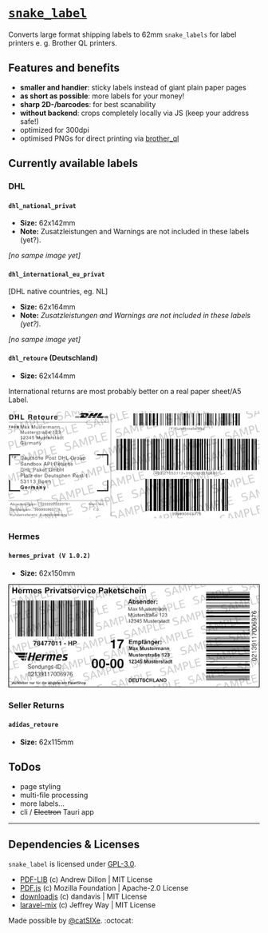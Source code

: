 # [`snake_label`](https://snake-label.de)
Converts large format shipping labels to 62mm `snake_labels` for label printers e. g. Brother QL printers.

## Features and benefits
- **smaller and handier**: sticky labels instead of giant plain paper pages
- **as short as possible**: more labels for your money!
- **sharp 2D-/barcodes**: for best scanability
- **without backend**: crops completely locally via JS (keep your address safe!)
- optimized for 300dpi
- optimised PNGs for direct printing via [brother_ql](https://github.com/pklaus/brother_ql)


Currently available labels
---------------------------

### DHL

#### `dhl_national_privat`
- **Size:** 62x142mm
- **Note:** Zusatzleistungen and Warnings are not included in these labels (yet?).

_[no sampe image yet]_
<!-- ![Sample Image]() -->


#### `dhl_international_eu_privat`
[DHL native countries, eg. NL]
- **Size:** 62x164mm
- **Note:** *Zusatzleistungen and Warnings are not included in these labels (yet?).*

_[no sampe image yet]_
<!-- ![Sample Image]() -->

#### `dhl_retoure` (Deutschland)
- **Size:** 62x144mm

International returns are most probably better on a real paper sheet/A5 Label.

![Sample Image](img/samples/dhl_retoure.png)

### Hermes

#### `hermes_privat (V 1.0.2)`
- **Size:** 62x150mm

![Sample Image](img/samples/hermes_privat.png)

### Seller Returns

#### `adidas_retoure`
- **Size:** 62x115mm


## ToDos
- page styling
- multi-file processing
- more labels...
- cli / ~~Electron~~ Tauri app

---
## Dependencies & Licenses
`snake_label` is licensed under [GPL-3.0](LICENSE).

- [PDF-LIB](https://github.com/Hopding/pdf-lib) (c) Andrew Dillon | MIT License
- [PDF.js](https://github.com/mozilla/pdf.js) (c) Mozilla Foundation | Apache-2.0 License
- [downloadjs](https://github.com/rndme/download) (c) dandavis | MIT License
- [laravel-mix](https://github.com/laravel-mix/laravel-mix) (c) Jeffrey Way | MIT License

Made possible by [@catSIXe](https://github.com/cheetahdotcat). :octocat:
